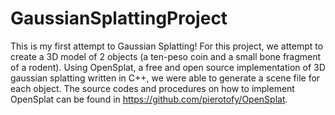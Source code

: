 # GaussianSplattingProject
This is my first attempt to Gaussian Splatting!
For this project, we attempt to create a 3D model of 2 objects (a ten-peso coin and a small bone fragment of a rodent). Using OpenSplat, a free and open source implementation of 3D gaussian splatting written in C++, we were able to generate a scene file for each object. The source codes and procedures on how to implement OpenSplat can be found in https://github.com/pierotofy/OpenSplat.   
